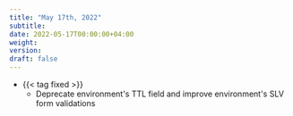 ```yaml
---
title: "May 17th, 2022"
subtitle:
date: 2022-05-17T00:00:00+04:00
weight:
version:
draft: false
---
```


<!-- Available tags are: added, changed, deprecated, removed, fixed, performance, security -->
- {{< tag fixed >}}
    - Deprecate environment's TTL field and improve environment's SLV form validations
